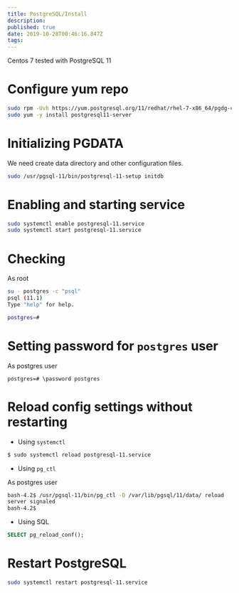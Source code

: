 ```yaml
---
title: PostgreSQL/Install
description: 
published: true
date: 2019-10-28T00:46:16.847Z
tags: 
---
```


Centos 7 tested with PostgreSQL 11
# Configure yum repo

```sh
sudo rpm -Uvh https://yum.postgresql.org/11/redhat/rhel-7-x86_64/pgdg-centos11-11-2.noarch.rpm
sudo yum -y install postgresql11-server
```

# Initializing PGDATA

We need create data directory and other configuration files.


```sh
sudo /usr/pgsql-11/bin/postgresql-11-setup initdb
```
# Enabling and starting service

```sh
sudo systemctl enable postgresql-11.service
sudo systemctl start postgresql-11.service
```
# Checking
As root

```sh
su - postgres -c "psql"
psql (11.1)
Type "help" for help.

postgres=#
```

# Setting password for `postgres` user

As postgres user

```pgsql
postgres=# \password postgres
```

# Reload config settings without restarting 

* Using `systemctl`


```sh
$ sudo systemctl reload postgresql-11.service
```

* Using `pg_ctl`

As postgres user

```sh
bash-4.2$ /usr/pgsql-11/bin/pg_ctl -D /var/lib/pgsql/11/data/ reload
server signaled
bash-4.2$ 
```

* Using SQL


```sql
SELECT pg_reload_conf();
```

# Restart PostgreSQL


```sh
sudo systemctl restart postgresql-11.service
```




